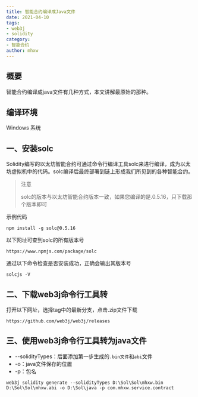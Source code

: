 ```yaml
---
title: 智能合约编译成Java文件
date: 2021-04-10
tags:
- web3j
- solidity
category:
- 智能合约
author: mhxw
---
```


## 概要

智能合约编译成java文件有几种方式，本文讲解最原始的那种。

## 编译环境

Windows 系统

## 一、安装solc
<!-- more -->
Solidity编写的以太坊智能合约可通过命令行编译工具solc来进行编译，成为以太坊虚拟机中的代码。solc编译后最终部署到链上形成我们所见到的各种智能合约。

> 注意
> 
> solc的版本与以太坊智能合约版本一致，如果您编译的是.0.5.16，只下载那个版本即可

示例代码

```shell
npm install -g solc@0.5.16
```

以下网址可查到solc的所有版本号

```shell
https://www.npmjs.com/package/solc
```

通过以下命令检查是否安装成功，正确会输出其版本号

```shell
solcjs -V
```

## 二、下载web3j命令行工具转

打开以下网址，选择tag中的最新分支，点击.zip文件下载

```shell
https://github.com/web3j/web3j/releases
```

## 三、使用web3j命令行工具转为java文件

- --solidityTypes：后面添加第一步生成的`.bin文件`和`abi`文件
- -o：java文件保存的位置
- -p：包名

```shell
web3j solidity generate --solidityTypes D:\Sol\Sol\mhxw.bin D:\Sol\Sol\mhxw.abi -o D:\Sol\java -p com.mhxw.service.contract
```
